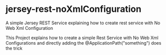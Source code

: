 # jersey-rest-noXmlConfiguration
A simple Jersey REST Service explaining how to create rest service with No Web Xml Configuration

This Project explains how to create a simple Rest Service with No Web Xml Configurations 
and directly adding the @ApplicationPath("something") does the trick
